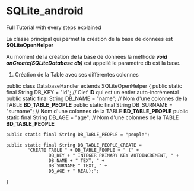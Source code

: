 # SQLite_android
Full Tutorial with every steps explained

La classe principal qui permet la création de la base de données est **SQLiteOpenHelper**

Au moment de la création de la base de données la méthode _**void onCreate(SQLiteDatabase db)**_ est appellé le paramètre db est la base.

1. Création de la Table avec ses différentes colonnes 


public class DatabaseHandler extends SQLiteOpenHelper {
    public static final String DB_KEY = "id";              // Clef **ID** qui est un entier auto-incrémental
    public static final String DB_NAME = "name";           // Nom d'une colonnes de la TABLE **BD_TABLE_PEOPLE**
    public static final String DB_SURNAME = "surname";     // Nom d'une colonnes de la TABLE **BD_TABLE_PEOPLE**
    public static final String DB_AGE = "age";             // Nom d'une colonnes de la TABLE **BD_TABLE_PEOPLE**

    public static final String DB_TABLE_PEOPLE = "people";

    public static final String DB_TABLE_PEOPLE_CREATE =
            "CREATE TABLE " + DB_TABLE_PEOPLE + " (" +
                    DB_KEY + " INTEGER PRIMARY KEY AUTOINCREMENT, " +
                    DB_NAME + " TEXT, " +
                    DB_SURNAME " TEXT, " +
                    DB_AGE + " REAL);";
}
